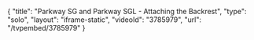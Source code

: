 {
    "title": "Parkway SG and Parkway SGL - Attaching the Backrest",
    "type": "solo",
    "layout": "iframe-static",
    "videoId": "3785979",
    "url": "\/tvpembed\/3785979"
}